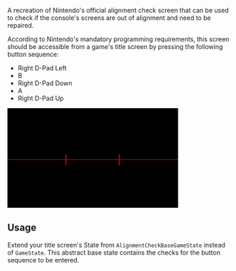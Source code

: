 A recreation of Nintendo's official alignment check screen that can be used to check if the console's screens are out of alignment and need to be repaired. 

According to Nintendo's mandatory programming requirements, this screen should be accessible from a game's title screen by pressing the following button sequence:

- Right D-Pad Left
- B
- Right D-Pad Down
- A
- Right D-Pad Up

![Preview Image](preview.png)

## Usage

Extend your title screen's State from `AlignmentCheckBaseGameState` instead of `GameState`. This abstract base state contains the checks for the button sequence to be entered.